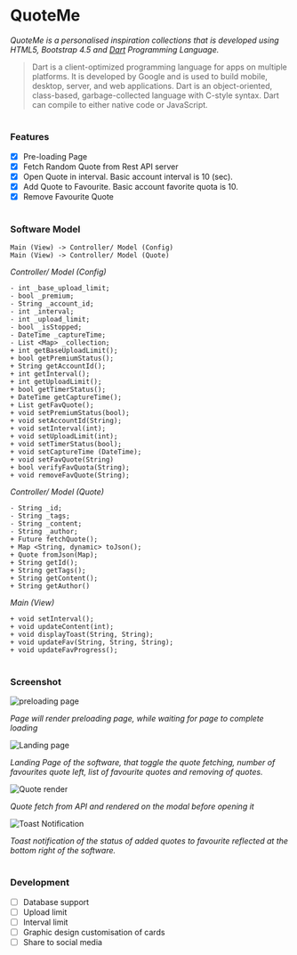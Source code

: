 # QuoteMe

*QuoteMe is a personalised inspiration collections that is developed using HTML5, Bootstrap 4.5 and [Dart](https://dart.dev/) Programming Language.*
>Dart is a client-optimized programming language for apps on multiple platforms. 
>It is developed by Google and is used to build mobile, desktop, server, and web applications. 
>Dart is an object-oriented, class-based, garbage-collected language with C-style syntax. 
>Dart can compile to either native code or JavaScript.
#
### Features
- [x] Pre-loading Page
- [x] Fetch Random Quote from Rest API server
- [x] Open Quote in interval. Basic account interval is 10 (sec).
- [x] Add Quote to Favourite. Basic account favorite quota is 10.
- [x] Remove Favourite Quote 

#
### Software Model
```
Main (View) -> Controller/ Model (Config)
Main (View) -> Controller/ Model (Quote)
```

*Controller/ Model (Config)*
```
- int _base_upload_limit;
- bool _premium;
- String _account_id;
- int _interval;
- int _upload_limit;
- bool _isStopped;
- DateTime _captureTime;
- List <Map> _collection;
+ int getBaseUploadLimit();
+ bool getPremiumStatus();
+ String getAccountId();
+ int getInterval();
+ int getUploadLimit();
+ bool getTimerStatus();
+ DateTime getCaptureTime();
+ List getFavQuote();
+ void setPremiumStatus(bool);
+ void setAccountId(String);
+ void setInterval(int);
+ void setUploadLimit(int);
+ void setTimerStatus(bool);
+ void setCaptureTime (DateTime);
+ void setFavQuote(String)
+ bool verifyFavQuota(String);
+ void removeFavQuote(String);
```

*Controller/ Model (Quote)*
```
- String _id;
- String _tags;
- String _content;
- String _author;
+ Future fetchQuote();
+ Map <String, dynamic> toJson();
+ Quote fromJson(Map);
+ String getId();
+ String getTags();
+ String getContent();
+ String getAuthor()
```

*Main (View)*
```
+ void setInterval();
+ void updateContent(int);
+ void displayToast(String, String);
+ void updateFav(String, String, String);
+ void updateFavProgress();
```
#
### Screenshot
![preloading page](https://i.ibb.co/gzVWc6t/loading.png)

*Page will render preloading page, while waiting for page to complete loading*

![Landing page](https://i.ibb.co/svfRxfv/landing.png)

*Landing Page of the software, that toggle the quote fetching, number of favourites 
quote left, list of favourite quotes and removing of quotes.* 

![Quote render](https://i.ibb.co/XDFRPYz/quote-Render.png)

*Quote fetch from API and rendered on the modal before opening it*

![Toast Notification](https://i.ibb.co/CKz08G4/added.png)

*Toast notification of the status of added quotes to favourite 
reflected at the bottom right of the software.*

#
### Development
- [ ] Database support
- [ ] Upload limit
- [ ] Interval limit
- [ ] Graphic design customisation of cards
- [ ] Share to social media
